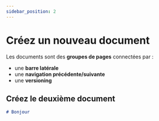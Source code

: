 ```yaml
---
sidebar_position: 2
---
```


# Créez un nouveau document

Les documents sont des **groupes de pages** connectées par :

- une **barre latérale**
- une **navigation précédente/suivante**
- une **versioning**

## Créez le deuxième document

```md title="docs/hello.md"
# Bonjour
```
